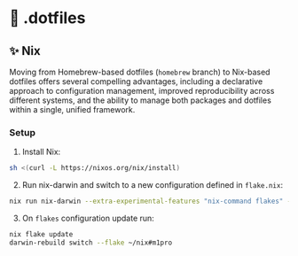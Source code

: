 # 📁 .dotfiles

## ✨ Nix

Moving from Homebrew-based dotfiles (`homebrew` branch) to Nix-based dotfiles offers several compelling advantages, including a declarative approach to configuration management, improved reproducibility across different systems, and the ability to manage both packages and dotfiles within a single, unified framework.

### Setup

1. Install Nix:

```sh
sh <(curl -L https://nixos.org/nix/install)
```

2. Run nix-darwin and switch to a new configuration defined in `flake.nix`:

```sh
nix run nix-darwin --extra-experimental-features "nix-command flakes" -- switch --flake ~/nix#m1pro
```

3. On `flakes` configuration update run:

```sh
nix flake update
darwin-rebuild switch --flake ~/nix#m1pro
```
